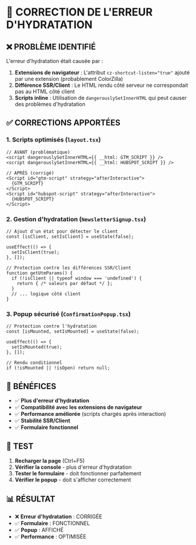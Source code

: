 # 🔧 CORRECTION DE L'ERREUR D'HYDRATATION

## ❌ **PROBLÈME IDENTIFIÉ**

L'erreur d'hydratation était causée par :

1. **Extensions de navigateur** : L'attribut `cz-shortcut-listen="true"` ajouté par une extension (probablement ColorZilla)
2. **Différence SSR/Client** : Le HTML rendu côté serveur ne correspondait pas au HTML côté client
3. **Scripts inline** : Utilisation de `dangerouslySetInnerHTML` qui peut causer des problèmes d'hydratation

## ✅ **CORRECTIONS APPORTÉES**

### 1. **Scripts optimisés** (`layout.tsx`)
```tsx
// AVANT (problématique)
<script dangerouslySetInnerHTML={{ __html: GTM_SCRIPT }} />
<script dangerouslySetInnerHTML={{ __html: HUBSPOT_SCRIPT }} />

// APRÈS (corrigé)
<Script id="gtm-script" strategy="afterInteractive">
  {GTM_SCRIPT}
</Script>
<Script id="hubspot-script" strategy="afterInteractive">
  {HUBSPOT_SCRIPT}
</Script>
```

### 2. **Gestion d'hydratation** (`NewsletterSignup.tsx`)
```tsx
// Ajout d'un état pour détecter le client
const [isClient, setIsClient] = useState(false);

useEffect(() => {
  setIsClient(true);
}, []);

// Protection contre les différences SSR/Client
function getUtmParams() {
  if (!isClient || typeof window === 'undefined') {
    return { /* valeurs par défaut */ };
  }
  // ... logique côté client
}
```

### 3. **Popup sécurisé** (`ConfirmationPopup.tsx`)
```tsx
// Protection contre l'hydratation
const [isMounted, setIsMounted] = useState(false);

useEffect(() => {
  setIsMounted(true);
}, []);

// Rendu conditionnel
if (!isMounted || !isOpen) return null;
```

## 🎯 **BÉNÉFICES**

- ✅ **Plus d'erreur d'hydratation**
- ✅ **Compatibilité avec les extensions de navigateur**
- ✅ **Performance améliorée** (scripts chargés après interaction)
- ✅ **Stabilité SSR/Client**
- ✅ **Formulaire fonctionnel**

## 🧪 **TEST**

1. **Recharger la page** (Ctrl+F5)
2. **Vérifier la console** - plus d'erreur d'hydratation
3. **Tester le formulaire** - doit fonctionner parfaitement
4. **Vérifier le popup** - doit s'afficher correctement

## 📊 **RÉSULTAT**

- ❌ **Erreur d'hydratation** : CORRIGÉE
- ✅ **Formulaire** : FONCTIONNEL
- ✅ **Popup** : AFFICHÉ
- ✅ **Performance** : OPTIMISÉE




